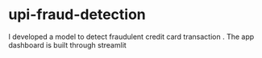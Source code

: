 # upi-fraud-detection
I developed a model to detect fraudulent credit card transaction . The app dashboard is built through streamlit
